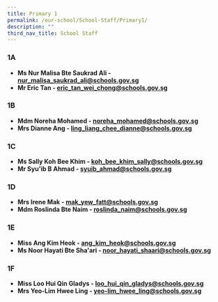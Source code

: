 ```yaml
---
title: Primary 1
permalink: /our-school/School-Staff/Primary1/
description: ""
third_nav_title: School Staff
---
```

### 1A
*   **Ms Nur Malisa Bte Saukrad Ali - nur_malisa_saukrad_ali@schools.gov.sg**
*   **Mr Eric Tan - eric_tan_wei_chong@schools.gov.sg**

### 1B
*   **Mdm Noreha Mohamed - noreha_mohamed@schools.gov.sg**
*   **Mrs Dianne Ang - ling_liang_chee_dianne@schools.gov.sg**

### 1C
*   **Ms Sally Koh Bee Khim - koh_bee_khim_sally@schools.gov.sg**
*   **Mr Syu'ib B Ahmad - syuib_ahmad@schools.gov.sg**

### 1D
*   **Mrs Irene Mak - mak_yew_fatt@schools.gov.sg**
*   **Mdm Roslinda Bte Naim - roslinda_naim@schools.gov.sg**

### 1E
*   **Miss Ang Kim Heok - ang_kim_heok@schools.gov.sg**
*   **Ms Noor Hayati Bte Sha'ari - noor_hayati_shaari@schools.gov.sg**

### 1F
*   **Miss Loo Hui Qin Gladys - loo_hui_qin_gladys@schools.gov.sg**
*   **Mrs Yeo-Lim Hwee Ling - yeo-lim_hwee_ling@schools.gov.sg**